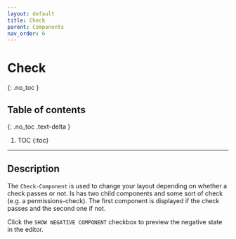 ```yaml
---
layout: default
title: Check
parent: Components
nav_order: 6
---
```


# Check
{: .no_toc }

## Table of contents
{: .no_toc .text-delta }

1. TOC
{:toc}

---

## Description

The `Check-Component` is used to change your layout depending on whether a check passes or not. Is has two child components and some sort of check (e.g. a permissions-check). The first component is displayed if the check passes and the second one if not.

Click the `SHOW NEGATIVE COMPONENT` checkbox to preview the negative state in the editor.
